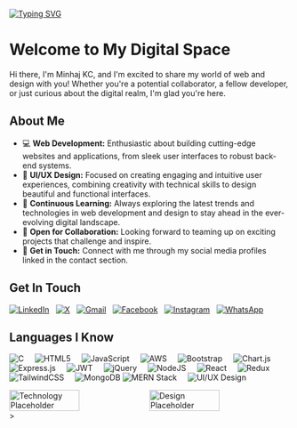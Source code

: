 [![Typing SVG](https://readme-typing-svg.demolab.com?font=Fira+Code&weight=700&size=30&duration=1000&pause=1000&color=F75C7D&background=CB81FF00&vCenter=true&width=435&lines=MERN+Stack+Developer;UI+UX+Designer)](https://git.io/typing-svg)
# Welcome to My Digital Space  
Hi there, I'm Minhaj KC, and I'm excited to share my world of web and design with you! Whether you're a potential collaborator, a fellow developer, or just curious about the digital realm, I'm glad you're here.

## About Me 
- 💻 **Web Development:** Enthusiastic about building cutting-edge websites and applications, from sleek user interfaces to robust back-end systems.
- 🎨 **UI/UX Design:** Focused on creating engaging and intuitive user experiences, combining creativity with technical skills to design beautiful and functional interfaces.
- 🚀 **Continuous Learning:** Always exploring the latest trends and technologies in web development and design to stay ahead in the ever-evolving digital landscape.
- 🤝 **Open for Collaboration:** Looking forward to teaming up on exciting projects that challenge and inspire.
- 📩 **Get in Touch:** Connect with me through my social media profiles linked in the contact section.


##  Get In Touch
[![LinkedIn](https://img.shields.io/badge/LinkedIn-%230077B5.svg?logo=linkedin&logoColor=white)](https://www.linkedin.com/in/minhaj-kc-a7b118308) &nbsp;&nbsp;[![X](https://img.shields.io/badge/X-black.svg?logo=X&logoColor=white)](https://x.com/@minhaj_kc) 
&nbsp;&nbsp;[![Gmail](https://img.shields.io/badge/Gmail-%23D14836.svg?logo=Gmail&logoColor=white)](mailto:minhajvvo@gmail.com)
&nbsp;&nbsp;[![Facebook](https://img.shields.io/badge/Facebook-%231877F2.svg?logo=Facebook&logoColor=white)](https://facebook.com/muhammedminhaj.kc) 
&nbsp;&nbsp;[![Instagram](https://img.shields.io/badge/Instagram-%23E4405F.svg?logo=Instagram&logoColor=white)](https://instagram.com/minhaj.kc)
&nbsp;&nbsp;[![WhatsApp](https://img.shields.io/badge/WhatsApp-25D366?logo=whatsapp&logoColor=white)](https://wa.me/7034936080)


## Languages I Know
![C](https://img.shields.io/badge/c-black?style=flat-square&logo=c&logoColor=white&labelColor=black)&nbsp;&nbsp;&nbsp;&nbsp;
![HTML5](https://img.shields.io/badge/html5-black?style=flat-square&logo=html5&logoColor=white&labelColor=black)&nbsp;&nbsp;&nbsp;&nbsp;
![JavaScript](https://img.shields.io/badge/javascript-black?style=flat-square&logo=javascript&logoColor=white&labelColor=black)&nbsp;&nbsp;&nbsp;&nbsp;
![AWS](https://img.shields.io/badge/AWS-black?style=flat-square&logo=amazon-aws&logoColor=white&labelColor=black)&nbsp;&nbsp;&nbsp;&nbsp;
![Bootstrap](https://img.shields.io/badge/bootstrap-black?style=flat-square&logo=bootstrap&logoColor=white&labelColor=black)&nbsp;&nbsp;&nbsp;&nbsp;
![Chart.js](https://img.shields.io/badge/chart.js-black?style=flat-square&logo=chart.js&logoColor=white&labelColor=black)&nbsp;&nbsp;&nbsp;&nbsp;
![Express.js](https://img.shields.io/badge/express.js-black?style=flat-square&logo=express&logoColor=white&labelColor=black)&nbsp;&nbsp;&nbsp;&nbsp;
![JWT](https://img.shields.io/badge/JWT-black?style=flat-square&logo=JSON%20web%20tokens&labelColor=black)&nbsp;&nbsp;&nbsp;&nbsp;
![jQuery](https://img.shields.io/badge/jquery-black?style=flat-square&logo=jquery&logoColor=white&labelColor=black)&nbsp;&nbsp;&nbsp;&nbsp;
![NodeJS](https://img.shields.io/badge/node.js-black?style=flat-square&logo=node.js&logoColor=white&labelColor=black)&nbsp;&nbsp;&nbsp;&nbsp;
![React](https://img.shields.io/badge/react-black?style=flat-square&logo=react&logoColor=white&labelColor=black)&nbsp;&nbsp;&nbsp;&nbsp;
![Redux](https://img.shields.io/badge/redux-black?style=flat-square&logo=redux&logoColor=white&labelColor=black)&nbsp;&nbsp;&nbsp;&nbsp;
![TailwindCSS](https://img.shields.io/badge/tailwindcss-black?style=flat-square&logo=tailwind-css&logoColor=white&labelColor=black)&nbsp;&nbsp;&nbsp;&nbsp;
![MongoDB](https://img.shields.io/badge/MongoDB-black?style=flat-square&logo=mongodb&logoColor=white&labelColor=black)
![MERN Stack](https://img.shields.io/badge/mern%20stack-black?style=flat-square&logo=mongodb&logoColor=white&labelColor=black)&nbsp;&nbsp;&nbsp;&nbsp;
![UI/UX Design](https://img.shields.io/badge/ui%2Fux%20design-black?style=flat-square&logo=adobe&logoColor=white&labelColor=black)&nbsp;&nbsp;&nbsp;&nbsp;


<div style="display: flex;">
  <!-- Technology Image -->
  <img src="https://via.placeholder.com/350x150?text=Technology" alt="Technology Placeholder" style="width: 50%;">
  
  <!-- Design Image -->
  <img src="https://via.placeholder.com/350x150?text=Design" alt="Design Placeholder" style="width: 50%;">
</div>
>

